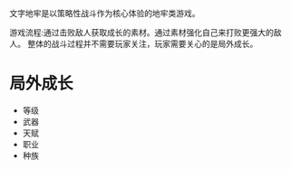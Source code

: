 文字地牢是以策略性战斗作为核心体验的地牢类游戏。

游戏流程:通过击败敌人获取成长的素材。通过素材强化自己来打败更强大的敌人。
整体的战斗过程并不需要玩家关注，玩家需要关心的是局外成长。

# 局外成长

- 等级
- 武器
- 天赋
- 职业
- 种族
